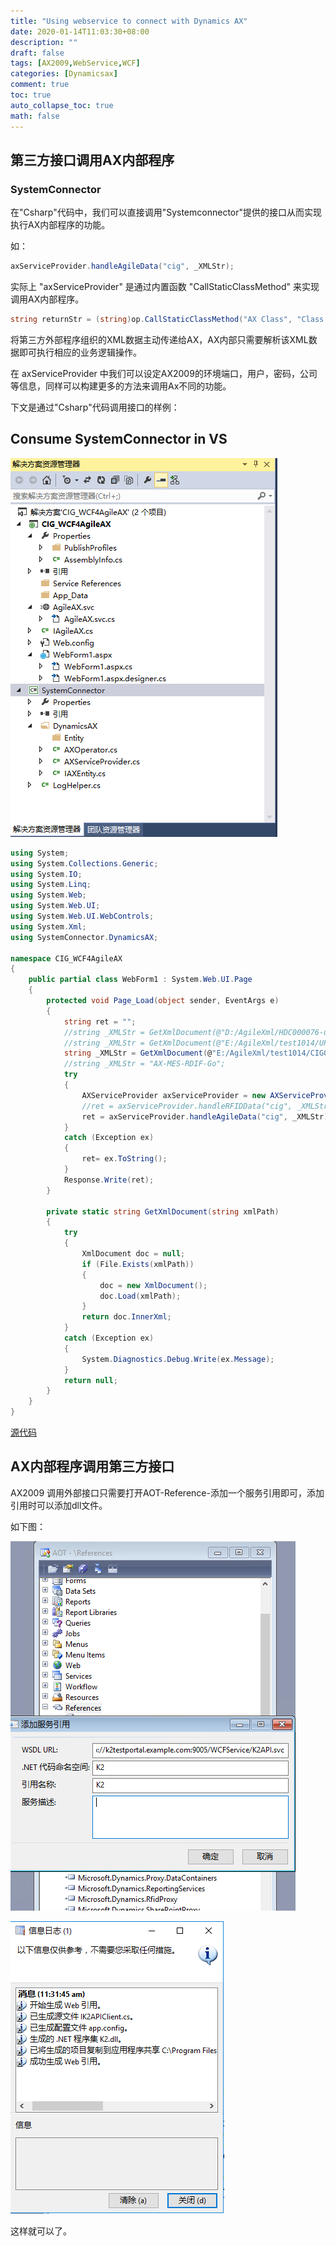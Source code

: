 ```yaml
---
title: "Using webservice to connect with Dynamics AX"
date: 2020-01-14T11:03:30+08:00
description: ""
draft: false
tags: [AX2009,WebService,WCF]
categories: [Dynamicsax]
comment: true
toc: true
auto_collapse_toc: true
math: false
---
```


<!--more-->

## 第三方接口调用AX内部程序

### SystemConnector

在"Csharp"代码中，我们可以直接调用"Systemconnector"提供的接口从而实现执行AX内部程序的功能。

如：

```c#
axServiceProvider.handleAgileData("cig", _XMLStr); 
```

实际上 "axServiceProvider" 是通过内置函数 "CallStaticClassMethod" 来实现调用AX内部程序。

```c#
string returnStr = (string)op.CallStaticClassMethod("AX Class", "Class Method", _legal, _XMLStr);
```

将第三方外部程序组织的XML数据主动传递给AX，AX内部只需要解析该XML数据即可执行相应的业务逻辑操作。

在 axServiceProvider 中我们可以设定AX2009的环境端口，用户，密码，公司等信息，同样可以构建更多的方法来调用Ax不同的功能。

下文是通过"Csharp"代码调用接口的样例：

## Consume SystemConnector in VS

![1](/Images/AX2009Webservice/1.png)

```c#
using System;
using System.Collections.Generic;
using System.IO;
using System.Linq;
using System.Web;
using System.Web.UI;
using System.Web.UI.WebControls;
using System.Xml;
using SystemConnector.DynamicsAX;

namespace CIG_WCF4AgileAX
{
    public partial class WebForm1 : System.Web.UI.Page
    {
        protected void Page_Load(object sender, EventArgs e)
        {
            string ret = "";
            //string _XMLStr = GetXmlDocument(@"D:/AgileXml/HDC000076-utf.xml");
            //string _XMLStr = GetXmlDocument(@"E:/AgileXml/test1014/UPD-1014-33-01.xml");
            string _XMLStr = GetXmlDocument(@"E:/AgileXml/test1014/CIG000780.xml");
            //string _XMLStr = "AX-MES-RDIF-Go";
            try
            {
                AXServiceProvider axServiceProvider = new AXServiceProvider();
                //ret = axServiceProvider.handleRFIDData("cig", _XMLStr);
                ret = axServiceProvider.handleAgileData("cig", _XMLStr);              
            }
            catch (Exception ex)
            {
                ret= ex.ToString();
            }
            Response.Write(ret);
        }

        private static string GetXmlDocument(string xmlPath)
        {
            try
            {
                XmlDocument doc = null;
                if (File.Exists(xmlPath))
                {
                    doc = new XmlDocument();
                    doc.Load(xmlPath);               
                }
                return doc.InnerXml;
            }
            catch (Exception ex)
            {
                System.Diagnostics.Debug.Write(ex.Message);
            }
            return null;
        }
    }
}
```
[源代码](https://pan.nashome.cn/s/x9FmdkpEiiWnT4B)

## AX内部程序调用第三方接口

AX2009 调用外部接口只需要打开AOT-Reference-添加一个服务引用即可，添加引用时可以添加dll文件。

如下图：

![2](/Images/AX2009Webservice/2.png)

![3](/Images/AX2009Webservice/3.png)

这样就可以了。